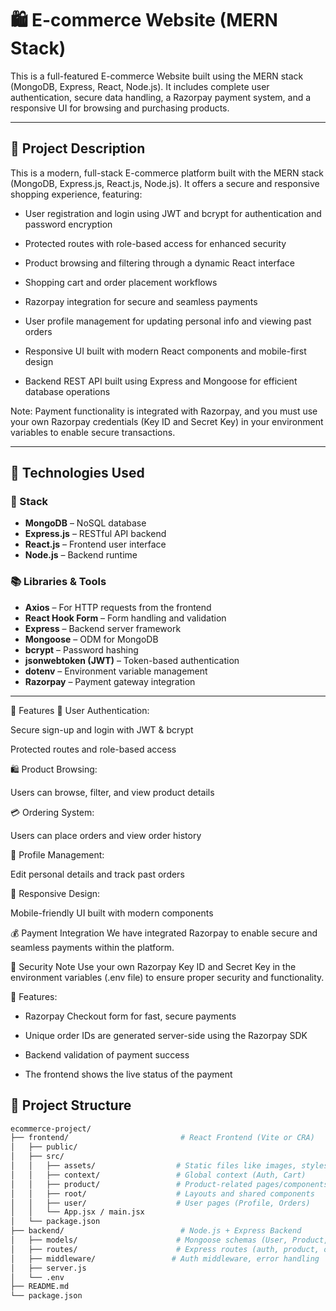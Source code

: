 # 🛍️ E-commerce Website (MERN Stack)

This is a full-featured E-commerce Website built using the MERN stack (MongoDB, Express, React, Node.js). It includes complete user authentication, secure data handling, a Razorpay payment system, and a responsive UI for browsing and purchasing products.

---

## 📝 Project Description

This is a modern, full-stack E-commerce platform built with the MERN stack (MongoDB, Express.js, React.js, Node.js). It offers a secure and responsive shopping experience, featuring:

- User registration and login using JWT and bcrypt for authentication and password encryption

- Protected routes with role-based access for enhanced security

- Product browsing and filtering through a dynamic React interface

- Shopping cart and order placement workflows

- Razorpay integration for secure and seamless payments

- User profile management for updating personal info and viewing past orders

- Responsive UI built with modern React components and mobile-first design

- Backend REST API built using Express and Mongoose for efficient database operations

Note: Payment functionality is integrated with Razorpay, and you must use your own Razorpay credentials (Key ID and Secret Key) in your environment variables to enable secure transactions.

---

## 🚀 Technologies Used

### 🧩 Stack
- **MongoDB** – NoSQL database
- **Express.js** – RESTful API backend
- **React.js** – Frontend user interface
- **Node.js** – Backend runtime

### 📚 Libraries & Tools
- **Axios** – For HTTP requests from the frontend
- **React Hook Form** – Form handling and validation
- **Express** – Backend server framework
- **Mongoose** – ODM for MongoDB
- **bcrypt** – Password hashing
- **jsonwebtoken (JWT)** – Token-based authentication
- **dotenv** – Environment variable management
- **Razorpay** – Payment gateway integration

---

🔧 Features
🔐 User Authentication:

Secure sign-up and login with JWT & bcrypt

Protected routes and role-based access

🛍️ Product Browsing:

Users can browse, filter, and view product details

💳 Ordering System:

Users can place orders and view order history

👤 Profile Management:

Edit personal details and track past orders

📱 Responsive Design:

Mobile-friendly UI built with modern components

💰 Payment Integration
We have integrated Razorpay to enable secure and seamless payments within the platform.

🔐 Security Note
Use your own Razorpay Key ID and Secret Key in the environment variables (.env file) to ensure proper security and functionality.

🧾 Features:
- Razorpay Checkout form for fast, secure payments

- Unique order IDs are generated server-side using the Razorpay SDK

- Backend validation of payment success

- The frontend shows the live status of the payment

## 📁 Project Structure

```bash
ecommerce-project/
├── frontend/                         # React Frontend (Vite or CRA)
│   ├── public/
│   ├── src/
│   │   ├── assets/                  # Static files like images, styles
│   │   ├── context/                 # Global context (Auth, Cart)
│   │   ├── product/                 # Product-related pages/components
│   │   ├── root/                    # Layouts and shared components
│   │   ├── user/                    # User pages (Profile, Orders)
│   │   └── App.jsx / main.jsx
│   └── package.json
├── backend/                          # Node.js + Express Backend
│   ├── models/                      # Mongoose schemas (User, Product, Order)
│   ├── routes/                      # Express routes (auth, product, order)
│   ├── middleware/                 # Auth middleware, error handling
│   ├── server.js
│   └── .env
├── README.md
└── package.json
